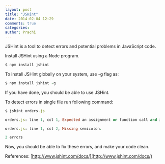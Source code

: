 ```yaml
---
layout: post
title: "JSHint"
date: 2014-02-04 12:29
comments: true
categories: 
author: Prachi
---
```


JSHint is a tool to detect errors and potential problems in JavaScript code.

Install JSHint using a Node program.

```ruby
$ npm install jshint

```
To install JSHint globally on your system, use -g flag as:

```ruby
$ npm install jshint -g
```

If you have done, you should be able to use JSHint.

To detect errors in single file run following command:

``` ruby
$ jshint orders.js

orders.js: line 1, col 1, Expected an assignment or function call and instead saw an expression.

orders.js: line 1, col 2, Missing semicolon.

2 errors
```

Now, you should be able to fix these errors, and make your code clean.

References:
[http://www.jshint.com/docs/](http://www.jshint.com/docs/)
